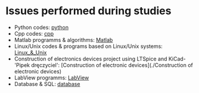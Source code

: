 # Issues performed during studies
- Python codes: [python](./python)
- Cpp codes: [cpp](./cpp)
- Matlab programms & algorithms: [Matlab](./Matlab)
- Linux/Unix codes & programs based on Linux/Unix systems: [Linux_&_Unix](./Linux_&_Unix)
- Construction of electronics devices project using LTSpice and KiCad- 'Pipek dręczyciel': [Construction of electronic devices](./Construction of electronic devices)
- LabView programms: [LabView](./LabView)
- Database & SQL: [database](./database)
